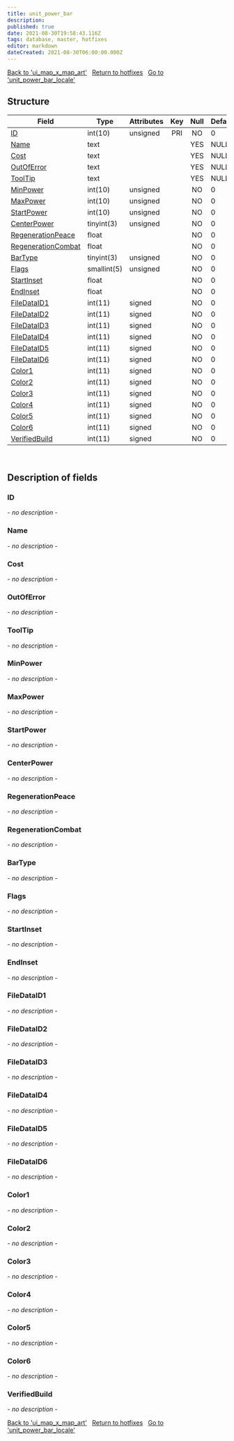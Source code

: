 ```yaml
---
title: unit_power_bar
description: 
published: true
date: 2021-08-30T19:58:43.116Z
tags: database, master, hotfixes
editor: markdown
dateCreated: 2021-08-30T06:00:00.000Z
---
```


<a href="https://dev.trinitycore.info/en/database/master/hotfixes/ui_map_x_map_art" class="mt-5 v-btn v-btn--depressed v-btn--flat v-btn--outlined theme--light v-size--default darkblue--text text--lighten-3"><span class="v-btn__content"><i aria-hidden="true" class="v-icon notranslate v-icon--left mdi mdi-arrow-left theme--light"></i><span>Back to 'ui_map_x_map_art'</span></span></a>&nbsp;&nbsp;&nbsp;<a href="https://dev.trinitycore.info/en/database/master/hotfixes/home" class="mt-5 v-btn v-btn--depressed v-btn--flat v-btn--outlined theme--light v-size--default darkblue--text text--lighten-3"><span class="v-btn__content"><i aria-hidden="true" class="v-icon notranslate v-icon--left mdi mdi-home-outline theme--light"></i><span>Return to hotfixes</span></span></a>&nbsp;&nbsp;&nbsp;<a href="https://dev.trinitycore.info/en/database/master/hotfixes/unit_power_bar_locale" class="mt-5 v-btn v-btn--depressed v-btn--flat v-btn--outlined theme--light v-size--default darkblue--text text--lighten-3"><span class="v-btn__content"><span>Go to 'unit_power_bar_locale'</span><i aria-hidden="true" class="v-icon notranslate v-icon--right mdi mdi-arrow-right theme--light"></i></span></a>

## Structure

| Field | Type | Attributes | Key | Null | Default | Extra | Comment |
| --- | --- | --- | :---: | :---: | --- | --- | --- |
| [ID](#id) | int(10) | unsigned | PRI | NO | 0 |  |  |
| [Name](#name) | text |  |  | YES | NULL |  |  |
| [Cost](#cost) | text |  |  | YES | NULL |  |  |
| [OutOfError](#outoferror) | text |  |  | YES | NULL |  |  |
| [ToolTip](#tooltip) | text |  |  | YES | NULL |  |  |
| [MinPower](#minpower) | int(10) | unsigned |  | NO | 0 |  |  |
| [MaxPower](#maxpower) | int(10) | unsigned |  | NO | 0 |  |  |
| [StartPower](#startpower) | int(10) | unsigned |  | NO | 0 |  |  |
| [CenterPower](#centerpower) | tinyint(3) | unsigned |  | NO | 0 |  |  |
| [RegenerationPeace](#regenerationpeace) | float |  |  | NO | 0 |  |  |
| [RegenerationCombat](#regenerationcombat) | float |  |  | NO | 0 |  |  |
| [BarType](#bartype) | tinyint(3) | unsigned |  | NO | 0 |  |  |
| [Flags](#flags) | smallint(5) | unsigned |  | NO | 0 |  |  |
| [StartInset](#startinset) | float |  |  | NO | 0 |  |  |
| [EndInset](#endinset) | float |  |  | NO | 0 |  |  |
| [FileDataID1](#filedataid1) | int(11) | signed |  | NO | 0 |  |  |
| [FileDataID2](#filedataid2) | int(11) | signed |  | NO | 0 |  |  |
| [FileDataID3](#filedataid3) | int(11) | signed |  | NO | 0 |  |  |
| [FileDataID4](#filedataid4) | int(11) | signed |  | NO | 0 |  |  |
| [FileDataID5](#filedataid5) | int(11) | signed |  | NO | 0 |  |  |
| [FileDataID6](#filedataid6) | int(11) | signed |  | NO | 0 |  |  |
| [Color1](#color1) | int(11) | signed |  | NO | 0 |  |  |
| [Color2](#color2) | int(11) | signed |  | NO | 0 |  |  |
| [Color3](#color3) | int(11) | signed |  | NO | 0 |  |  |
| [Color4](#color4) | int(11) | signed |  | NO | 0 |  |  |
| [Color5](#color5) | int(11) | signed |  | NO | 0 |  |  |
| [Color6](#color6) | int(11) | signed |  | NO | 0 |  |  |
| [VerifiedBuild](#verifiedbuild) | int(11) | signed |  | NO | 0 |  |  |
&nbsp;
## Description of fields

### ID
*- no description -*
&nbsp;

### Name
*- no description -*
&nbsp;

### Cost
*- no description -*
&nbsp;

### OutOfError
*- no description -*
&nbsp;

### ToolTip
*- no description -*
&nbsp;

### MinPower
*- no description -*
&nbsp;

### MaxPower
*- no description -*
&nbsp;

### StartPower
*- no description -*
&nbsp;

### CenterPower
*- no description -*
&nbsp;

### RegenerationPeace
*- no description -*
&nbsp;

### RegenerationCombat
*- no description -*
&nbsp;

### BarType
*- no description -*
&nbsp;

### Flags
*- no description -*
&nbsp;

### StartInset
*- no description -*
&nbsp;

### EndInset
*- no description -*
&nbsp;

### FileDataID1
*- no description -*
&nbsp;

### FileDataID2
*- no description -*
&nbsp;

### FileDataID3
*- no description -*
&nbsp;

### FileDataID4
*- no description -*
&nbsp;

### FileDataID5
*- no description -*
&nbsp;

### FileDataID6
*- no description -*
&nbsp;

### Color1
*- no description -*
&nbsp;

### Color2
*- no description -*
&nbsp;

### Color3
*- no description -*
&nbsp;

### Color4
*- no description -*
&nbsp;

### Color5
*- no description -*
&nbsp;

### Color6
*- no description -*
&nbsp;

### VerifiedBuild
*- no description -*
&nbsp;

<a href="https://dev.trinitycore.info/en/database/master/hotfixes/ui_map_x_map_art" class="mt-5 v-btn v-btn--depressed v-btn--flat v-btn--outlined theme--light v-size--default darkblue--text text--lighten-3"><span class="v-btn__content"><i aria-hidden="true" class="v-icon notranslate v-icon--left mdi mdi-arrow-left theme--light"></i><span>Back to 'ui_map_x_map_art'</span></span></a>&nbsp;&nbsp;&nbsp;<a href="https://dev.trinitycore.info/en/database/master/hotfixes/home" class="mt-5 v-btn v-btn--depressed v-btn--flat v-btn--outlined theme--light v-size--default darkblue--text text--lighten-3"><span class="v-btn__content"><i aria-hidden="true" class="v-icon notranslate v-icon--left mdi mdi-home-outline theme--light"></i><span>Return to hotfixes</span></span></a>&nbsp;&nbsp;&nbsp;<a href="https://dev.trinitycore.info/en/database/master/hotfixes/unit_power_bar_locale" class="mt-5 v-btn v-btn--depressed v-btn--flat v-btn--outlined theme--light v-size--default darkblue--text text--lighten-3"><span class="v-btn__content"><span>Go to 'unit_power_bar_locale'</span><i aria-hidden="true" class="v-icon notranslate v-icon--right mdi mdi-arrow-right theme--light"></i></span></a>

